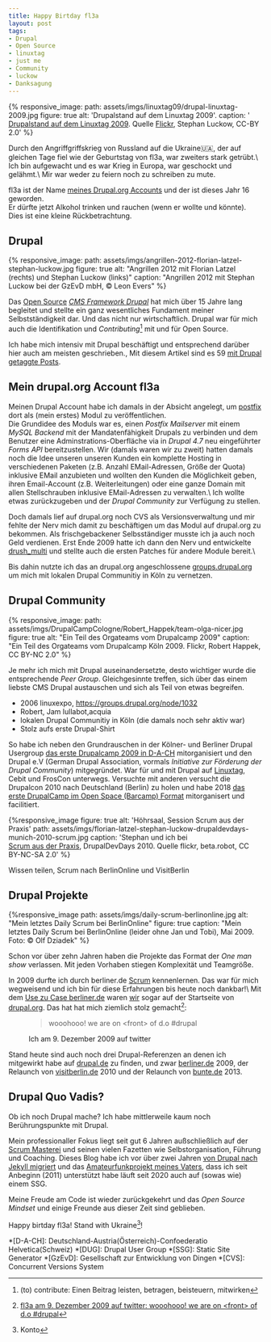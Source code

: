 ```yaml
---
title: Happy Birtday fl3a
layout: post
tags:
- Drupal
- Open Source
- linuxtag
- just me
- Community
- luckow
- Danksagung
---
```

{% responsive_image: path: assets/imgs/linuxtag09/drupal-linuxtag-2009.jpg figure: true
alt: 'Drupalstand auf dem Linuxtag 2009'.
caption: '<a href="/2009/07/04/drupallinuxtag09-open-source-drupal-linux-und-ballons.html">
Drupalstand auf dem Linuxtag 2009</a>. 
Quelle <a href="https://www.flickr.com/photos/stephan_luckow/3672844455/in/album-72157620601709753/">Flickr</a>, 
Stephan Luckow, CC-BY 2.0' %}

Durch den Angriffgriffskrieg von Russland auf die Ukraine🇺🇦,
der auf gleichen Tage fiel 
wie der Geburtstag von fl3a, war zweiters stark getrübt.\\
Ich bin aufgewacht und es war Krieg in Europa, 
war geschockt und gelähmt.\\
Mir war weder zu feiern noch zu schreiben zu mute.

fl3a ist der Name [meines Drupal.org Accounts](https://www.drupal.org/user/51103) 
und der ist dieses Jahr 16 geworden.    
Er dürfte jetzt Alkohol trinken und rauchen (wenn er wollte und könnte). 
Dies ist eine kleine Rückbetrachtung.
<!--break-->
## Drupal

{% responsive_image: 
path: assets/imgs/angrillen-2012-florian-latzel-stephan-luckow.jpg figure: true
alt: "Angrillen 2012 mit Florian Latzel (rechts) und Stephan Luckow (links)"
caption: "Angrillen 2012 mit Stephan Luckow bei der GzEvD mbH, &copy; Leon Evers" %}

Das [Open Source](/tags/open-source/) [*CMS Framework Drupal*](
https://drupal.org) hat mich über 15 Jahre lang begleitet 
und stellte ein ganz wesentliches Fundament meiner Selbstständigkeit dar.
Und das nicht nur wirtschaftlich.
Drupal war für mich auch die Identifikation 
und _Contributing_[^contrib] mit und für Open Source.

Ich habe mich intensiv mit Drupal beschäftigt 
und entsprechend darüber hier auch am meisten geschrieben.,
Mit diesem Artikel sind es 59 [mit Drupal getaggte Posts](/tags/drupal/index.html).

## Mein drupal.org Account fl3a

Meinen Drupal Account habe ich damals in der Absicht angelegt, 
um [postfix](https://www.drupal.org/sandbox/fl3a/1954518) 
dort als (mein erstes) Modul zu veröffentlichen.  
Die Grundidee des Moduls war es, 
einen *Postfix Mailserver* mit einem *MySQL Backend* 
mit der Mandatenfähigkeit Drupals zu verbinden
und dem Benutzer eine Adminstrations-Oberfläche 
via in *Drupal 4.7* neu eingeführter *Forms API* bereitzustellen. 
Wir (damals waren wir zu zweit) hatten damals noch die Idee unseren 
unseren Kunden ein komplette Hosting in verschiedenen Paketen
(z.B. Anzahl EMail-Adressen, Größe der Quota) 
inklusive EMail anzubieten und wollten den Kunden die Möglichkeit geben,
ihren Email-Account (z.B. Weiterleitungen) 
oder eine ganze Domain mit allen Stellschrauben inklusive EMail-Adressen zu verwalten.\\
Ich wollte etwas zurückzugeben und der *Drupal Community* zur Verfügung zu stellen.

Doch damals lief auf drupal.org noch CVS als Versionsverwaltung
und mir fehlte der Nerv mich damit zu beschäftigen 
um das Modul auf drupal.org zu bekommen.
Als frischgebackener Selbsständiger musste ich ja auch noch Geld verdienen.
Erst Ende 2009 hatte ich dann den Nerv und entwickelte [drush_multi](
https://www.drupal.org/project/drush_multi) 
und stellte auch die ersten Patches für andere Module bereit.\\

Bis dahin nutzte ich das an drupal.org angeschlossene [groups.drupal.org](
https//groups.drupal.org) 
um mich mit lokalen Drupal Communitiy in Köln zu vernetzen.

## Drupal Community

{% responsive_image:  path: assets/imgs/DrupalCampCologne/Robert_Happek/team-olga-nicer.jpg
figure: true alt: "Ein Teil des Orgateams vom Drupalcamp 2009" 
caption: "Ein Teil des Orgateams vom Drupalcamp Köln 2009. Flickr, Robert Happek, CC BY-NC 2.0" %}


Je mehr ich mich mit Drupal auseinandersetzte, 
desto wichtiger wurde die entsprechende *Peer Group*.
Gleichgesinnte treffen, sich über das einem liebste CMS Drupal austauschen 
und sich als Teil von etwas begreifen.

- 2006 linuxexpo, https://groups.drupal.org/node/1032
- Robert, Jam lullabot,acquia
- lokalen Drupal Communitiy in Köln (die damals noch sehr aktiv war)
- Stolz aufs erste Drupal-Shirt

So habe ich neben den Grundrauschen in der Kölner- und Berliner Drupal Usergroup
[das erste Drupalcamp 2009 in D-A-CH](/blogs/floh/2009/01/23/drupal-drupal-drupalcampde-koeln-so-wars.html) mitorganisiert
und  den Drupal e.V (German Drupal Association, vormals *Initiative zur Förderung der Drupal Community*) mitgegründet.
War für und mit Drupal auf [Linuxtag](/tags/linuxtag/index.html),
Cebit und FrosCon unterwegs.
Versuchte mit anderen versucht die Drupalcon 2010 nach Deutschland (Berlin) zu holen
und habe 2018 [das erste DrupalCamp im Open Space (Barcamp) Format](
/2018/03/27/ein-experiment-drupalcamp-ruhr-goes-barcamp.html) 
mitorganisert und facilitiert.


{%responsive_image figure: true alt: 'Höhrsaal, Session Scrum aus der Praxis' 
path: assets/imgs/florian-latzel-stephan-luckow-drupaldevdays-munich-2010-scrum.jpg
caption: 'Stephan und ich bei  
<a href="/2010/05/12/scrum-aus-der-praxis-drupaldevdays-2010.html">Scrum aus der Praxis</a>, 
DrupalDevDays 2010. Quelle flickr, beta.robot, CC BY-NC-SA 2.0' %}

Wissen teilen, Scrum nach BerlinOnline und VisitBerlin

## Drupal Projekte

{%responsive_image path: assets/imgs/daily-scrum-berlinonline.jpg
alt: "Mein letztes Daily Scrum bei BerlinOnline" figure: true
caption: "Mein letztes Daily Scrum bei BerlinOnline (leider ohne Jan und Tobi), Mai 2009. Foto: &copy; Olf Dziadek" %}

Schon vor über zehn Jahren haben die Projekte das Format der *One man show* verlassen.
Mit jeden Vorhaben stiegen Komplexität und Teamgröße.

In 2009 durfte ich durch berliner.de [Scrum](/tags/scrum/) kennenlernen.
Das war für mich wegweisend 
und ich bin für diese Erfahrungen bis heute noch dankbar!\\
Mit dem [Use zu Case berliner.de](https://www.drupal.org/forum/general/show-off-your-drupal-site/2009-12-09/berlinerde-%E2%80%93-a-portal-focused-on-berlin-developed)
waren [wir](/my-last-daily-scrum-at-berlinonline.html) sogar auf der Startseite von [drupal.org](https://drupal.org).
Das hat hat mich ziemlich stolz gemacht[^front]:
<figure>
  <blockquote>wooohooo! we are on &lt;front&gt; of d.o #drupal</blockquote>
  <figcaption>Ich am 9. Dezember 2009 auf twitter</figcaption>
</figure>

Stand heute sind auch noch drei Drupal-Referenzen an denen ich mitgewirkt habe
auf [drupal.de](https://drupal.de) zu finden, und zwar [berliner.de](https://berliner.de) 2009,
der Relaunch von [visitberlin.de](https://visitberlin.de) 2010
und der Relaunch von [bunte.de](http://bunte.de) 2013.

## Drupal Quo Vadis?

Ob ich noch Drupal mache?
Ich habe mittlerweile kaum noch Berührungspunkte mit Drupal.

Mein professionaller Fokus liegt seit gut 6 Jahren außschließlich auf der [Scrum Masterei](/tags/scrum/)
und seinen vielen Fazetten wie Selbstorganisation, Führung und Coaching.
Dieses Blog habe ich vor über zwei Jahren
[von Drupal nach Jekyll migriert](/2019/11/09/von-drupal-nach-jekyll.html)
und das [Amateurfunkprojekt meines Vaters](https://dl6gl.de),
dass ich seit Anbeginn (2011) unterstützt habe läuft seit 2020 auch auf (sowas wie) einem SSG.

Meine Freude am Code ist wieder zurückgekehrt
und das *Open Source Mindset* 
und einige Freunde aus dieser Zeit sind geblieben.  

Happy birtday fl3a! Stand with Ukraine[^spende]!

[^front]: [fl3a am 9. Dezember 2009 auf twitter: wooohooo! we are on \<front\> of d.o #drupal](https://twitter.com/fl3a/status/6501196646)
[^drupal]: [Drupal - Open Source CMS](https://www.drupal.org/)
[^fl3a]: [Mein Drupal Account "fl3a"](https://www.drupal.org/u/fl3a)
[^agile]: [Agile Community: Liste von Scrum- und New-Work-Meetups in Köln und NRW](/agile-meetups-events-koeln-nrw.html)
[^contrib]: (to) contribute: Einen Beitrag leisten, betragen, beisteuern, mitwirken
[^spende]: Konto

*[D-A-CH]: Deutschland-Austria(Österreich)-Confoederatio Helvetica(Schweiz)
*[DUG]: Drupal User Group
*[SSG]: Static Site Generator
*[GzEvD]: Gesellschaft zur Entwicklung von Dingen
*[CVS]: Concurrent Versions System 
